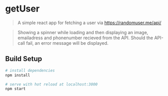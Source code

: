 # getUser

> A simple react app for fetching a user via https://randomuser.me/api/

> Showing a spinner while loading and then displaying an image, emailadress and phonenumber recieved from the API.
> Should the API-call fail, an error message will be displayed. 


## Build Setup

``` bash
# install dependencies
npm install

# serve with hot reload at localhost:3000
npm start



